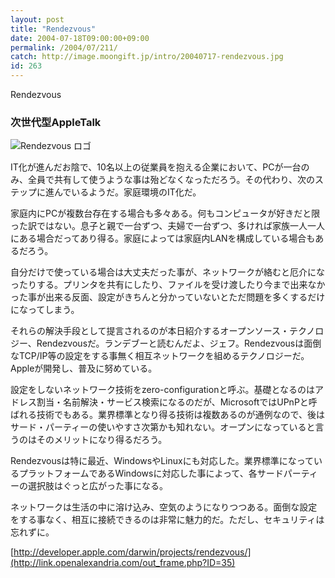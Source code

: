 ```yaml
---
layout: post
title: "Rendezvous"
date: 2004-07-18T09:00:00+09:00
permalink: /2004/07/211/
catch: http://image.moongift.jp/intro/20040717-rendezvous.jpg
id: 263
---
```

Rendezvous  
<!--more-->

### 次世代型AppleTalk
  

![Rendezvous ロゴ](http://image.moongift.jp/intro/20040717-rendezvous.jpg "Rendezvous ロゴ")

  

IT化が進んだお陰で、10名以上の従業員を抱える企業において、PCが一台のみ、全員で共有して使うような事は殆どなくなっただろう。その代わり、次のステップに進んでいるようだ。家庭環境のIT化だ。

  

家庭内にPCが複数台存在する場合も多々ある。何もコンピュータが好きだと限った訳ではない。息子と親で一台ずつ、夫婦で一台ずつ、多ければ家族一人一人にある場合だってあり得る。家庭によっては家庭内LANを構成している場合もあるだろう。

  

自分だけで使っている場合は大丈夫だった事が、ネットワークが絡むと厄介になったりする。プリンタを共有にしたり、ファイルを受け渡したり今まで出来なかった事が出来る反面、設定がきちんと分かっていないとただ問題を多くするだけになってしまう。

  

それらの解決手段として提言されるのが本日紹介するオープンソース・テクノロジー、Rendezvousだ。ランデブーと読むんだよ、ジェフ。Rendezvousは面倒なTCP/IP等の設定をする事無く相互ネットワークを組めるテクノロジーだ。Appleが開発し、普及に努めている。

  

設定をしないネットワーク技術をzero-configurationと呼ぶ。基礎となるのはアドレス割当・名前解決・サービス検索になるのだが、MicrosoftではUPnPと呼ばれる技術でもある。業界標準となり得る技術は複数あるのが通例なので、後はサード・パーティーの使いやすさ次第かも知れない。オープンになっていると言うのはそのメリットになり得るだろう。

  

Rendezvousは特に最近、WindowsやLinuxにも対応した。業界標準になっているプラットフォームであるWindowsに対応した事によって、各サードパーティーの選択肢はぐっと広がった事になる。

  

ネットワークは生活の中に溶け込み、空気のようになりつつある。面倒な設定をする事なく、相互に接続できるのは非常に魅力的だ。ただし、セキュリティは忘れずに。

  

[http://developer.apple.com/darwin/projects/rendezvous/](http://link.openalexandria.com/out_frame.php?ID=35)

